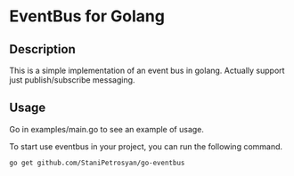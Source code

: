 # EventBus for Golang

## Description

This is a simple implementation of an event bus in golang. Actually support just publish/subscribe messaging.

## Usage

Go in examples/main.go to see an example of usage.


To start use eventbus in your project, you can run the following command. 

```
go get github.com/StaniPetrosyan/go-eventbus
```